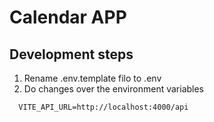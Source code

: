 # Calendar APP

## Development steps
1. Rename .env.template filo to .env
2. Do changes over the environment variables

```
  VITE_API_URL=http://localhost:4000/api
```